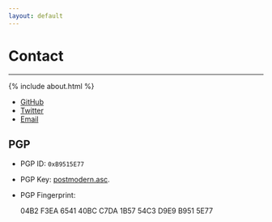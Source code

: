```yaml
---
layout: default
---
```


# Contact
-----------------------------------------------------------------------------

{% include about.html %}

* [GitHub](http://github.com/postmodern)
* [Twitter](http://twitter.com/postmodern_mod3)
* [Email](mailto:postmodern.mod3@gmail.com)

<h2 id="pgp">PGP</h2>

* PGP ID: `0xB9515E77`
* PGP Key: [postmodern.asc](/postmodern.asc).
* PGP Fingerprint:

    04B2 F3EA 6541 40BC C7DA
    1B57 54C3 D9E9 B951 5E77


